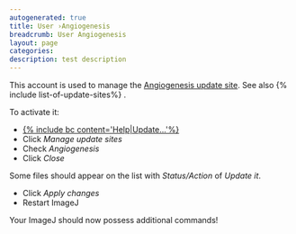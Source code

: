 ```yaml
---
autogenerated: true
title: User ›Angiogenesis
breadcrumb: User Angiogenesis
layout: page
categories: 
description: test description
---
```


This account is used to manage the [Angiogenesis update site](http://sites.imagej.net/Angiogenesis/). See also {% include list-of-update-sites%}
.

To activate it:

  - [{% include bc content='Help|Update...'%}](Update_Sites "wikilink")
  - Click *Manage update sites*
  - Check *Angiogenesis*
  - Click *Close*

Some files should appear on the list with *Status/Action* of *Update it*.

  - Click *Apply changes*
  - Restart ImageJ

Your ImageJ should now possess additional commands\!
